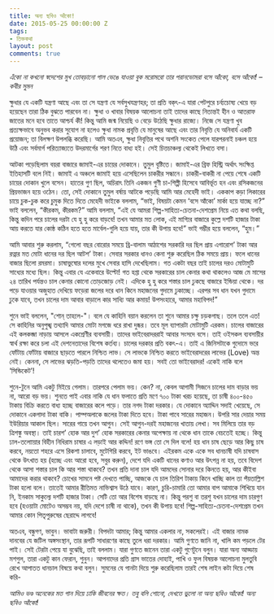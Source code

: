```yaml
---
title: অন্য ছবিও আঁকো!
date: 2015-05-25 00:00:00 Z
tags:
- তিক্তকথা
layout: post
comments: true
---
```


_এঁকো না কখনো স্বদেশের মুখ_
_তোবড়ানো গাল ভেঙে যাওয়া বুক_
_মরোমরো তার পরানভোমরা_
_বসে আঁকো, বসে আঁকো!_
_–কবীর সুমন_

ক্ষুধার যে একটি যন্ত্রণা আছে এবং তা সে যন্ত্রণা যে সর্বসুখযন্ত্রণহর; তা প্রতি বক্‌ৎ-এ যারা পেটপুরে চর্ব্যচোষ্য খেয়ে বড় হয়েছেন তারা ঠিক বুঝতে পারবেন না। ক্ষুধা ও খাবার বিষয়ক আলোচনা তাই তাদের কাছে নিতান্তই হীন ও আতরাফ জাতের মনে হবে তাতে আশ্চর্য কী! কিন্তু আমি জন্ম নিয়েছি ও বেড়ে উঠেছি ক্ষুধার রাজ্যে। নিজে সে যন্ত্রণা খুব প্রত্যক্ষভাবে অনুভব করার সুযোগ না হলেও ক্ষুধা নামক প্রবৃত্তি যে মানুষের আছে এবং তার নিবৃত্তি যে অনিবার্য একটি প্রয়োজন; তা বিলক্ষণ উপলব্ধি করেছি। আমি অতএব, ক্ষুধা নিবৃত্তির পথে অশনি সংকেত পেলে যারপরনাই চঞ্চল হয়ে উঠি এবং সর্বমার্গ পরিত্যাজ্যতে উদরমার্গের শরণ নিতে বাধ্য হই। সেই চিত্তচাঞ্চল্য থেকেই লিখতে বসা।

আটকা পড়েছিলাম বয়রা বাজারে জামাই-এর চায়ের দোকানে। তুমুল বৃষ্টিতে। জামাই-এর ব্রিফ হিস্ট্রি অর্থাৎ সংক্ষিপ্ত ইতিহাসটি বলে নিই। জামাই এ অঞ্চলে জামাই হয়ে এসেছিলেন চাকরীর সন্ধানে। চাকরী-বাকরী না পেয়ে শেষে একটি চায়ের দোকান খুলে বসেন। হাতের গুণ ছিল, অচিরাৎ তিনি একজন গুণী চা-শিল্পী হিসেবে আবির্ভূত হন এবং রসিকজনের প্রিয়ভাজন হয়ে ওঠেন। তো, সেই দোকানে তুমুল বর্ষায় আটকে পড়েছি আমি আর মেহেদী ভাই। এককাপ কড়া লিকারের চায়ে চুক-চুক করে চুমুক দিতে দিতে মেহেদী ভাইকে বললাম, “ভাই, বিষয়টা কেমন ‘বসে আঁকো’ মার্কা হয়ে যাচ্ছে না?” ভাই বললেন, “কীরকম, কীরকম?” আমি বললাম, “এই যে আমরা শিল্প-সাহিত্য-চেতনা-দেশপ্রেম নিয়ে এত কথা বলছি, কিন্তু কদিন পরে চালের দরটা যে হু হু করে বাড়বে! তখন আমার মত লোক, এই মাগ্যির বাজারে কুল্লে দশটি হাজার টাকা আয় করতে যার কোষ্ঠ কঠিন হতে হতে মার্বেল-গুলি হয়ে যায়, তার কী উপায় হবে!” ভাই গম্ভীর হয়ে বললেন, “হুম।”

আমি আবার শুরু করলাম, “গেলো বছর বোরোর সময়ে ব্রি-বালাম আঠাশের সরকারি দর ছিল প্রায় এগারোশ’ টাকা আর রত্নার মত মোটা ধানের দর ছিল আটশ’ টাকা। সেবার সরকার ধানও কেনা শুরু করেছিল ঠিক সময়ে প্রায়। ফলে ধানের বাজার ছিলো রমরমা। চাষাভুষোর দলের মুখে সেবার হাসি দেখেছিলাম। গত একটা বছর তাই চালের দরও মোটামুটি সাধ্যের মধ্যে ছিল। কিন্তু এবার যে একেবারে উল্টো! গত হপ্তা থেকে সরকারের চাল কেনার কথা থাকলেও আজ মে মাসের ২৪ তারিখ পর্যন্তও চাল কেনার কোনো তোড়জোড় নেই। এদিকে হু হু করে শস্তার চাল ঢুকছে বাজারে ইন্ডিয়া থেকে। দর পড়ে যাওয়ার অজুহাত দেখিয়ে ফড়েরা জলের দরে ধান কিনে মহাজনের গুদামে ঢুকাচ্ছে। এরপর সব ধান যখন গুদামে ঢুকে যাবে, তখন চালের দাম আবার বাড়ালে কার সাধ্যি আর কমায়! উপসংহারে, আমার মহাবিপদ!”

শুনে ভাই বললেন, "শোন্ তাহলে-"। বলে যে কাহিনি বয়ান করলেন তা শুনে আমার চক্ষু চড়কগাছ। তলে তলে এত! সে কাহিনির অনুপুঙ্খ তথ্যাদি আমার মোটা মগজে ধরে রাখা দুষ্কর। তবে মূল ব্যাপারটা মোটামুটি এরকম। চালের বাজারের এই কলকব্জা নাড়ায় আসলে একশ্রেণীর ব্যবসায়ী। তাদের ভাইবেরাদররাই আবার সংসদে বসে। তাই ওইসকল ব্যবসায়ীর স্বার্থ রক্ষা করে চলা এই দেশনেতাদের বিশেষ কর্তব্য। চালের দরকার প্রতি বকৎ-এ। তাই এ জিনিসটাকে গুদোমে ভরে ফোঁটায় ফোঁটায় বাজারে ছাড়তে পারলে নিশ্চিত লাভ। সে লাভকে নিশ্চিত করতে ভাইবেরাদরের লাভের (Love) অন্ত নেই। কেননা, সে লাভের ঝড়তি-পড়তি তাদের থলেতেও জমা হয়। সবই তো ভাইবেরাদর! একেই নাকি বলে ‘সিন্ডিকেট’!

শুনে-টুনে আমি একটু মিইয়ে গেলাম। তারপরে পেলাম ভয়। কেন? না, কেবল আগামী সিজনে চালের দাম বাড়ার ভয় না, আরো বড় ভয়। শুনতে পাই এবার নাকি যে ধান ফলাতে প্রতি মণে ৭০০ টাকা খরচ হয়েছে, তা চাষী ৪০০-৪৫০ টাকায় বিক্রি করতে বাধ্য হচ্ছে বাজারের কলে পড়ে। তার নগদ টাকা দরকার। যে দোকানে অ্যাদ্দিন সদাই খেয়েছে, সে দোকানে একগাদা টাকা বাকি। পাম্পঅলাকে জলের টাকা দিতে হবে। টাকা পাবে সারের মহাজন। উপরি সার দেয়ার সময় ইউরিয়ার আকাল ছিল। সারের গায়ে তখন আগুন। সেই আগুন-দরই মহাজনের খাতায় লেখা। সব মিলিয়ে তার বড় ত্রিশঙ্কু অবস্থা। তাই চারশ’ হোক আর দুশ’ হোক সরকারের কেনার অপেক্ষায় না থেকে ধান তাকে বেচতেই হচ্ছে। কিন্তু ঢাল-তলোায়ার বিহীন নিধিরাম চাষার এ লড়াই আর কদ্দিন! রণে ভঙ্গ তো সে দিল বলে! হয় ধান চাষ ছেড়ে আর কিছু চাষ করবে, নয়তো শহরে এসে রিকশা চালাবে, মুটেগিরি করবে, ইট ভাঙবে। এইরকম একে একে সব ধানচাষী যদি চাষবাস থেকে উৎখাত হয় (হচ্ছে এবং আরো হবে, সবুর করুন), দেশে যদি একটি ধানের কণাও আর উৎপন্ন না হয়, তবে বিদেশ থেকে আসা শস্তার চাল কি আর শস্তা থাকবে? তখন প্রতি দানা চাল যদি আমদের সোনার দরে কিনতে হয়, আর কীইবা আমাদের করার থাকবে? চোখের সামনে পষ্ট দেখতে পাচ্ছি, আজকে যে চাল তিরিশ টাকায় কিনে খাচ্ছি কাল তা পঁয়তাল্লিশ টাকা হলো বলে। তাতেই আমার রীতিমত নাভিশ্বাস উঠে যাবে। কারণ, চুরি-চামারি তো আমার বাপ আমাকে শিখিয়ে যান নি, ইনকাম সাকুল্যে দশটি হাজার টাকা। সেটি তো আর বিশেষ বাড়ছে না। কিন্তু পরশু বা তরশু যখন চালের দাম চারগুণ হবে (হওয়াটা মোটেও অসম্ভব নয়, যদি দেশে চাষী না থাকে), তখন কী উপায় হবে! শিল্প-সাহিত্য-চেতনা-দেশপ্রেম তখন আমার কোন পিতৃপুরুষের ছেরাদ্দে লাগবে‌!

অতএব, বন্ধুগণ, ভাবুন। ভাবাটা জরুরী। বিপদটা আমার; কিন্তু আমার একলার না, সকলেরই। এই বাজার নামক দানবের যে জটিল অঙ্গসংস্থান, তার রূপটি সাধারণের কাছে তুলে ধরা দরকার। আমি গুণতে জানি না, খালি কম পড়লে টের পাই। সেই টেরটা পেয়ে যা বুঝেছি, তাই বললাম। যারা গুণতে জানেন তারা একটু গুণেটুনে বলুন। যারা অন্য আড্ডায় মশগুল, তারা একটু কান ফেরান, শুনুন। আপনাদের প্রতি গ্রাস ভাতের দোহাই, পাখি ও ফুল বিষয়ক আলোচনা মুলতুবি রেখে আপাতত ধানচাল বিষয়ে কথা বলুন। সুমনের যে গানটা দিয়ে শুরু করেছিলাম তারই শেষ লাইন কটা দিয়ে শেষ করি-

_আমিও ভণ্ড অনেকের মত_
_গান দিয়ে ঢাকি জীবনের ক্ষত।_
_তবু বলি শোনো, দেখতে ভুলো না_
_অন্য ছবিও আঁকো!_
_অন্য ছবিও আঁকো!_

